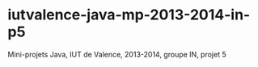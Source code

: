 iutvalence-java-mp-2013-2014-in-p5
==================================

Mini-projets Java, IUT de Valence, 2013-2014, groupe IN, projet 5
